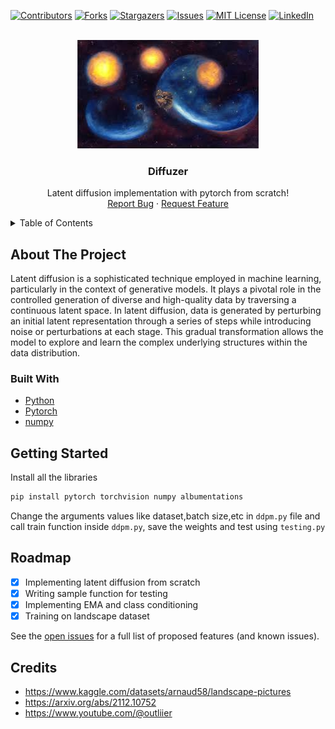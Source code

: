 <!-- Improved compatibility of back to top link: See: https://github.com/Killua7362/diffusion/pull/73 -->
<a name="readme-top"></a>
<!--
*** Thanks for checking out the Best-README-Template. If you have a suggestion
*** that would make this better, please fork the repo and create a pull request
*** or simply open an issue with the tag "enhancement".
*** Don't forget to give the project a star!
*** Thanks again! Now go create something AMAZING! :D
-->



<!-- PROJECT SHIELDS -->
<!--
*** I'm using markdown "reference style" links for readability.
*** Reference links are enclosed in brackets [ ] instead of parentheses ( ).
*** See the bottom of this document for the declaration of the reference variables
*** for contributors-url, forks-url, etc. This is an optional, concise syntax you may use.
*** https://www.markdownguide.org/basic-syntax/#reference-style-links
-->
[![Contributors][contributors-shield]][contributors-url]
[![Forks][forks-shield]][forks-url]
[![Stargazers][stars-shield]][stars-url]
[![Issues][issues-shield]][issues-url]
[![MIT License][license-shield]][license-url]
[![LinkedIn][linkedin-shield]][linkedin-url]



<!-- PROJECT LOGO -->
<br />
<div align="center">
  <a href="https://github.com/Killua7362/diffusion">
    <img src="images/logo.jpg" alt="Logo" >
  </a>

  <h3 align="center">Diffuzer</h3>

  <p align="center">
    Latent diffusion implementation with pytorch from scratch!<br>
    <a href="https://github.com/Killua7362/diffusion/issues">Report Bug</a>
    ·
    <a href="https://github.com/Killua7362/diffusion/issues">Request Feature</a>
  </p>
</div>



<!-- TABLE OF CONTENTS -->
<details>
  <summary>Table of Contents</summary>
  <ol>
    <li>
      <a href="#about-the-project">About The Project</a>
    </li>
    <li>        
    <a href="#built-with">Built With</a>
    </li>
    <li>
      <a href="#getting-started">Getting Started</a>
    </li>
    <li><a href="#roadmap">Roadmap</a></li>
        <li><a href="#credits">Credits</a></li>

  </ol>
</details>



<!-- ABOUT THE PROJECT -->
## About The Project
Latent diffusion is a sophisticated technique employed in machine learning, particularly in the context of generative models. It plays a pivotal role in the controlled generation of diverse and high-quality data by traversing a continuous latent space. In latent diffusion, data is generated by perturbing an initial latent representation through a series of steps while introducing noise or perturbations at each stage. This gradual transformation allows the model to explore and learn the complex underlying structures within the data distribution.

### Built With

* [Python](https://www.python.org/)
*  [Pytorch](https://pytorch.org/)
* [numpy](https://numpy.org/)



<!-- GETTING STARTED -->
## Getting Started

Install all the libraries
  ```sh
  pip install pytorch torchvision numpy albumentations
  ```

Change the arguments values like dataset,batch size,etc in `ddpm.py` file and call train function inside `ddpm.py`, save the weights and test using `testing.py`


<!-- ROADMAP -->
## Roadmap
- [x] Implementing latent diffusion from scratch 
- [x] Writing sample function for testing
- [x] Implementing EMA and class conditioning 
- [x] Training on landscape dataset 

See the [open issues](https://github.com/Killua7362/diffusion/issues) for a full list of proposed features (and known issues).


<!-- Credits -->
## Credits
- https://www.kaggle.com/datasets/arnaud58/landscape-pictures
- https://arxiv.org/abs/2112.10752
- https://www.youtube.com/@outliier


<!-- MARKDOWN LINKS & IMAGES -->
<!-- https://www.markdownguide.org/basic-syntax/#reference-style-links -->
[contributors-shield]: https://img.shields.io/github/contributors/Killua7362/diffusion.svg?style=for-the-badge
[contributors-url]: https://github.com/Killua7362/diffusion/graphs/contributors
[forks-shield]: https://img.shields.io/github/forks/Killua7362/diffusion.svg?style=for-the-badge
[forks-url]: https://github.com/Killua7362/diffusion/network/members
[stars-shield]: https://img.shields.io/github/stars/Killua7362/diffusion.svg?style=for-the-badge
[stars-url]: https://github.com/Killua7362/diffusion/stargazers
[issues-shield]: https://img.shields.io/github/issues/Killua7362/diffusion.svg?style=for-the-badge
[issues-url]: https://github.com/Killua7362/diffusion/issues
[license-shield]: https://img.shields.io/github/license/Killua7362/diffusion.svg?style=for-the-badge
[license-url]: https://github.com/Killua7362/diffusion/blob/master/LICENSE.txt
[linkedin-shield]: https://img.shields.io/badge/-LinkedIn-black.svg?style=for-the-badge&logo=linkedin&colorB=555
[linkedin-url]: https://linkedin.com/in/Killua7362
[product-screenshot]: images/screenshot.png
[Next.js]: https://img.shields.io/badge/next.js-000000?style=for-the-badge&logo=nextdotjs&logoColor=white
[Next-url]: https://nextjs.org/
[React.js]: https://img.shields.io/badge/React-20232A?style=for-the-badge&logo=react&logoColor=61DAFB
[React-url]: https://reactjs.org/
[Vue.js]: https://img.shields.io/badge/Vue.js-35495E?style=for-the-badge&logo=vuedotjs&logoColor=4FC08D
[Vue-url]: https://vuejs.org/
[Angular.io]: https://img.shields.io/badge/Angular-DD0031?style=for-the-badge&logo=angular&logoColor=white
[Angular-url]: https://angular.io/
[Svelte.dev]: https://img.shields.io/badge/Svelte-4A4A55?style=for-the-badge&logo=svelte&logoColor=FF3E00
[Svelte-url]: https://svelte.dev/
[Laravel.com]: https://img.shields.io/badge/Laravel-FF2D20?style=for-the-badge&logo=laravel&logoColor=white
[Laravel-url]: https://laravel.com
[Bootstrap.com]: https://img.shields.io/badge/Bootstrap-563D7C?style=for-the-badge&logo=bootstrap&logoColor=white
[Bootstrap-url]: https://getbootstrap.com
[JQuery.com]: https://img.shields.io/badge/jQuery-0769AD?style=for-the-badge&logo=jquery&logoColor=white
[JQuery-url]: https://jquery.com 
[Chakra.com]: https://raw.githubusercontent.com/chakra-ui/chakra-ui/main/media/logo-colored@2x.png?raw=true
[Chakra-url]: https://chakra-ui.com/
[Express-url]:https://expressjs.com/
[NodeJS-url]:https://nextjs.org/
[MDX-url]:https://mdxjs.com/
[next-mdx-url]:https://github.com/hashicorp/next-mdx-remote/
